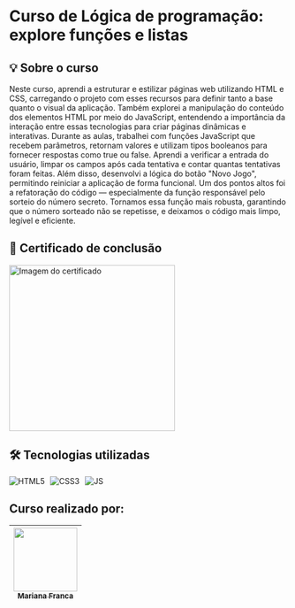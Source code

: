 # Curso de Lógica de programação: explore funções e listas
## 💡 Sobre o curso
Neste curso, aprendi a estruturar e estilizar páginas web utilizando HTML e CSS, carregando o projeto com esses recursos para definir tanto a base quanto o visual da aplicação. Também explorei a manipulação do conteúdo dos elementos HTML por meio do JavaScript, entendendo 
a importância da interação entre essas tecnologias para criar páginas dinâmicas e interativas. Durante as aulas, trabalhei com funções JavaScript que recebem parâmetros, retornam valores e utilizam tipos booleanos para fornecer respostas como true ou false. Aprendi a 
verificar a entrada do usuário, limpar os campos após cada tentativa e contar quantas tentativas foram feitas.
Além disso, desenvolvi a lógica do botão "Novo Jogo", permitindo reiniciar a aplicação de forma funcional. Um dos pontos altos foi a refatoração do código — especialmente da função responsável pelo sorteio do número secreto. Tornamos essa função mais robusta, garantindo que
o número sorteado não se repetisse, e deixamos o código mais limpo, legível e eficiente.

## 📃 Certificado de conclusão
<img src="imagem/certificadoLogicaDeProgramacao.png" alt="Imagem do certificado" width="300"/>

## 🛠️ Tecnologias utilizadas 
<div style="display: flex; gap: 10px;">
  <img src="https://img.shields.io/badge/html5-%23E34F26.svg?style=for-the-badge&logo=html5&logoColor=white" alt="HTML5">
  <img src="https://img.shields.io/badge/css3-%231572B6.svg?style=for-the-badge&logo=css3&logoColor=white" alt="CSS3">
  <img src="https://img.shields.io/badge/javascript-%23323330.svg?style=for-the-badge&logo=javascript&logoColor=%23F7DF1E" alt="JS">
</div>

## Curso realizado por:
| [<img loading="lazy" src="https://github.com/MariFranca.png" width=115><br><sub>Mariana Franca</sub>](https://github.com/MariFranca) | 
| :----: |
